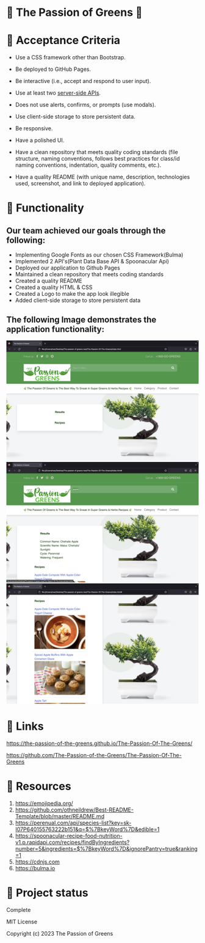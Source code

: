 # 🌿 The Passion of Greens 🌿

# 🔗 Acceptance Criteria
* Use a CSS framework other than Bootstrap.

* Be deployed to GitHub Pages.

* Be interactive (i.e., accept and respond to user input).

* Use at least two [server-side APIs](https://coding-boot-camp.github.io/full-stack/apis/api-resources).

* Does not use alerts, confirms, or prompts (use modals).

* Use client-side storage to store persistent data.

* Be responsive.

* Have a polished UI.

* Have a clean repository that meets quality coding standards (file structure, naming conventions, follows best practices for class/id naming conventions, indentation, quality comments, etc.).

* Have a quality README (with unique name, description, technologies used, screenshot, and link to deployed application).


# 🔗 Functionality
 ## Our team achieved our goals through the following:
  - Implementing Google Fonts as our chosen CSS Framework(Bulma)
  - Implemented 2 API's(Plant Data Base API & Spoonacular Api)
  - Deployed our application to Github Pages
  - Maintained a clean repository that meets coding standards
  - Created a quality README
  - Created a quality HTML & CSS
  - Created a Logo to make the app look illegible
  - Added client-side storage to store persistent data
  




## The following Image demonstrates the application functionality:
<img src="./assets/images/Screen Shot 2023-03-13 at 9.08.10 PM.png">

<img src="./assets/images/Screen Shot 2023-03-13 at 9.08.45 PM.png">

<img src="./assets/images/Screen Shot 2023-03-13 at 9.08.52 PM.png">


# 🔗 Links

https://the-passion-of-the-greens.github.io/The-Passion-Of-The-Greens/

https://github.com/The-Passion-of-the-Greens/The-Passion-Of-The-Greens

# 🔗 Resources
1. https://emojipedia.org/
2. https://github.com/othneildrew/Best-README-Template/blob/master/README.md
3. https://perenual.com/api/species-list?key=sk-I07P640155763222b151&q=$%7BkeyWord%7D&edible=1
4. https://spoonacular-recipe-food-nutrition-v1.p.rapidapi.com/recipes/findByIngredients?number=5&ingredients=$%7BkeyWord%7D&ignorePantry=true&ranking=1
5. https://cdnjs.com
6. https://bulma.io

# 🔗 Project status

 Complete


MIT License

Copyright (c) 2023 The Passion of Greens